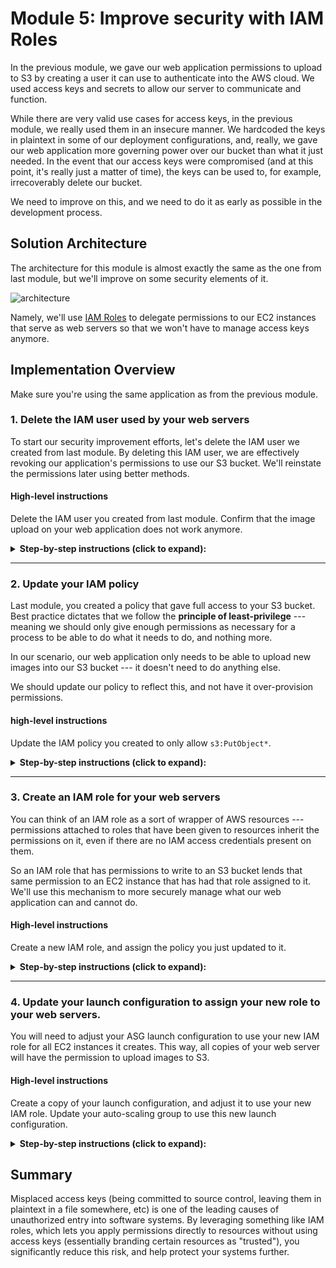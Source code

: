 Module 5: Improve security with IAM Roles
===

In the previous module, we gave our web application permissions to upload to S3 by creating a user
it can use to authenticate into the AWS cloud. We used access keys and secrets to allow our server to communicate and function.

While there are very valid use cases for access keys, in the previous module, we really used them in an insecure manner. We hardcoded the keys in plaintext in some of our deployment configurations, and, really, we gave our web application more governing power over our bucket than what it just needed. In the event that our access keys were compromised (and at this point, it's really just a matter of time), the keys can be used to, for example, irrecoverably delete our bucket.

We need to improve on this, and we need to do it as early as possible in the development process.


## Solution Architecture

The architecture for this module is almost exactly the same as the one from last module, 
but we'll improve on some security elements of it.

![architecture](__assets/architecture.png)

Namely, we'll use [IAM Roles](https://docs.aws.amazon.com/IAM/latest/UserGuide/id_roles.html) to delegate permissions to our EC2 instances that serve as web servers so that we won't have to manage access keys anymore.


## Implementation Overview

Make sure you're using the same application as from the previous module.


### 1. Delete the IAM user used by your web servers

To start our security improvement efforts, let's delete the IAM user we created from last module.
By deleting this IAM user, we are effectively revoking our application's permissions to use our S3 bucket. We'll reinstate the permissions later using better methods.

#### High-level instructions

Delete the IAM user you created from last module.
Confirm that the image upload on your web application does not work anymore.

<details>
  <summary><strong>Step-by-step instructions (click to expand):</strong></summary>
  <p>

1. Go to your IAM dashboard, and navigate to the **Users** dashboard.

2. Locate the user you created from last module, and select it and click **Delete user**. A confirmation box will appear that warns you about recent access --- confirm that you're sure, and proceed with deletion.

3. Once the user has been deleted, confirm that your web application cannot anymore save to S3 by attempting to upload another image. You should get an error saying that the access key used is unknown. This shows that your web application has lost permissions to interact with your S3 bucket.

  </p>
</details>

---

### 2. Update your IAM policy

Last module, you created a policy that gave full access to your S3 bucket. 
Best practice dictates that we follow the **principle of least-privilege** --- meaning we should only give enough permissions as necessary for a process to be able to do what it needs to do, and nothing more.

In our scenario, our web application only needs to be able to upload new images into our S3 bucket --- it doesn't need to do anything else.

We should update our policy to reflect this, and not have it over-provision permissions.

#### high-level instructions

Update the IAM policy you created to only allow `s3:PutObject*`. 

<details>
  <summary><strong>Step-by-step instructions (click to expand):</strong></summary>
  <p>

1. Go to your IAM dashboard, and go to **Policies**.

2. Look for the policy you created from the previous module, and click the name. 

3. In the resulting page, click **Edit policy**.

4. Under the `S3` section, revoke all permissions, except those that start with `PutObject` and `GetObject`.

> **Note:** This is definitely still too many permissions than needed, but for the purposes of this workshop, let's leave this at that.

5. Save the updated policy.

  </p>
</details>

---

### 3. Create an IAM role for your web servers

You can think of an IAM role as a sort of wrapper of AWS resources --- permissions attached
to roles that have been given to resources inherit the permissions on it, even if there are no
IAM access credentials present on them.

So an IAM role that has permissions to write to an S3 bucket lends that same permission to 
an EC2 instance that has had that role assigned to it. We'll use this mechanism to more securely manage
what our web application can and cannot do.

#### High-level instructions

Create a new IAM role, and assign the policy you just updated to it.

<details>
  <summary><strong>Step-by-step instructions (click to expand):</strong></summary>
  <p>

1. Still in your IAM dashboard, go to **Roles**. Click **Create role**.
   
2. This role will be assigned to EC2 instances, so select **EC2** as the service that will use this role.

3. For **Permissions**, select the policy you just updated.

4. At the very last step, give your role a unique, memorable name, then click **Create role**.
  </p>
</details>

---

###  4. Update your launch configuration to assign your new role to your web servers.

You will need to adjust your ASG launch configuration to use your new IAM role for all
EC2 instances it creates. This way, all copies of your web server will have the permission to 
upload images to S3.

#### High-level instructions

Create a copy of your launch configuration, and adjust it to use your new IAM role.
Update your auto-scaling group to use this new launch configuration.

<details>
  <summary><strong>Step-by-step instructions (click to expand):</strong></summary>
  <p>
1. Go to your EC2 dashboard and navigate to your **Launch configurations**.

2. Look for your current configuration, and opt to make a copy of it.

3. In `Step 3` of the resulting wizard, adjust the value of **IAM Role** so that it matches the role you just created. Save all your changes.
  1. Also remove the two `export` statements for `AWS_ACCESS_KEY` and `AWS_SECRET_ACCESS_KEY` from the configuration **User data**. This way we our access keys are not hardcoded anywhere in our system.

4. Navigate to your **Auto scaling groups**, and edit your current ASG so that it uses your updated launch configuration. Save your changes to your ASG.
  
5. Terminate the current instances under your ASG, and let it self-heal. This may take a few minutes.

6. Confirm that the web server now has permission to upload to your S3 bucket again by attempting to upload a file from the image upload form.
  </p>
</details>

## Summary

Misplaced access keys (being committed to source control, leaving them in plaintext in a file somewhere, etc) is one of the leading causes of unauthorized entry into software systems. By leveraging something like IAM roles, which lets you apply permissions directly to resources without using access keys (essentially branding certain resources as "trusted"), you significantly reduce this risk, and help protect your systems further.

